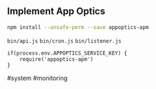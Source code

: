 ## Implement App Optics

```sh
npm install --unsafe-perm --save appoptics-apm
```

`bin/api.js`
`bin/cron.js`
`bin/listener.js`

```JS
if(process.env.APPOPTICS_SERVICE_KEY) {
	require('appoptics-apm')
}
```

#system #monitoring